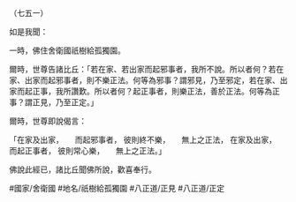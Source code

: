 （七五一）

如是我聞：

一時，佛住舍衛國祇樹給孤獨園。

爾時，世尊告諸比丘：「若在家、若出家而起邪事者，我所不說。所以者何？若在家、出家而起邪事者，則不樂正法。何等為邪事？謂邪見，乃至邪定，若在家、出家而起正事，我所讚歎。所以者何？起正事者，則樂正法，善於正法。何等為正事？謂正見，乃至正定。」

爾時，世尊即說偈言：

「在家及出家，　　而起邪事者，
彼則終不樂，　　無上之正法，
在家及出家，　　而起正事者，
彼則常心樂，　　無上之正法。」

佛說此經已，諸比丘聞佛所說，歡喜奉行。

#國家/舍衛國
#地名/祇樹給孤獨園
#八正道/正見
#八正道/正定
